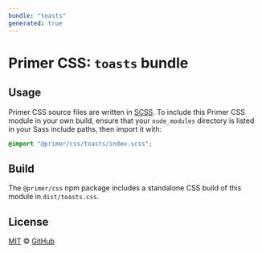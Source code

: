 ```yaml
---
bundle: "toasts"
generated: true
---
```


# Primer CSS: `toasts` bundle

## Usage

Primer CSS source files are written in [SCSS]. To include this Primer CSS module in your own build, ensure that your `node_modules` directory is listed in your Sass include paths, then import it with:

```scss
@import "@primer/css/toasts/index.scss";
```

## Build

The `@primer/css` npm package includes a standalone CSS build of this module in `dist/toasts.css`.

## License

[MIT](https://github.com/primer/css/blob/master/LICENSE) &copy; [GitHub](https://github.com/)


[scss]: https://sass-lang.com/documentation/syntax#scss
